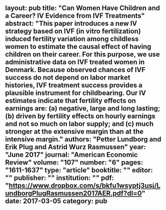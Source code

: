 layout: pub
title: "Can Women Have Children and a Career? IV Evidence from IVF Treatments"
abstract: "This paper introduces a new IV strategy based on IVF (in vitro fertilization) induced fertility variation among childless women to estimate the causal effect of having children on their career. For this purpose, we use administrative data on IVF treated women in Denmark. Because observed chances of IVF success do not depend on labor market histories, IVF treatment success provides a plausible instrument for childbearing. Our IV estimates indicate that fertility effects on earnings are: (a) negative, large and long lasting; (b) driven by fertility effects on hourly earnings and not so much on labor supply; and (c) much stronger at the extensive margin than at the intensive margin."
authors: "Petter Lundborg and Erik Plug and Astrid Wurz Rasmussen"
year: "June 2017"
journal: "American Economic Review"
volume: "107"
number: "6"
pages: "1611-1637"
type: "article"
booktitle: ""
editor: ""
publisher: ""
institution: ""
pdf: "https://www.dropbox.com/s/bkfu1wsyptj3usj/LundborgPlugRasmussen2017AER.pdf?dl=0"
date: 2017-03-05
category: pub
---
